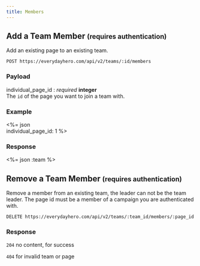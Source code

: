 ```yaml
---
title: Members
---
```

## Add a Team Member <small>(requires authentication)</small>

Add an existing page to an existing team.

    POST https://everydayhero.com/api/v2/teams/:id/members

### Payload

individual_page_id : _required_ **integer**<br/>
The `id` of the page you want to join a team with.

### Example

<%= json \
  individual_page_id: 1
%>

### Response

<%= json :team %>


## Remove a Team Member <small>(requires authentication)</small>

Remove a member from an existing team, the leader can not be the team leader.
The page id must be a member of a campaign you are authenticated with.

    DELETE https://everydayhero.com/api/v2/teams/:team_id/members/:page_id

### Response

`204` no content, for success

`404` for invalid team or page